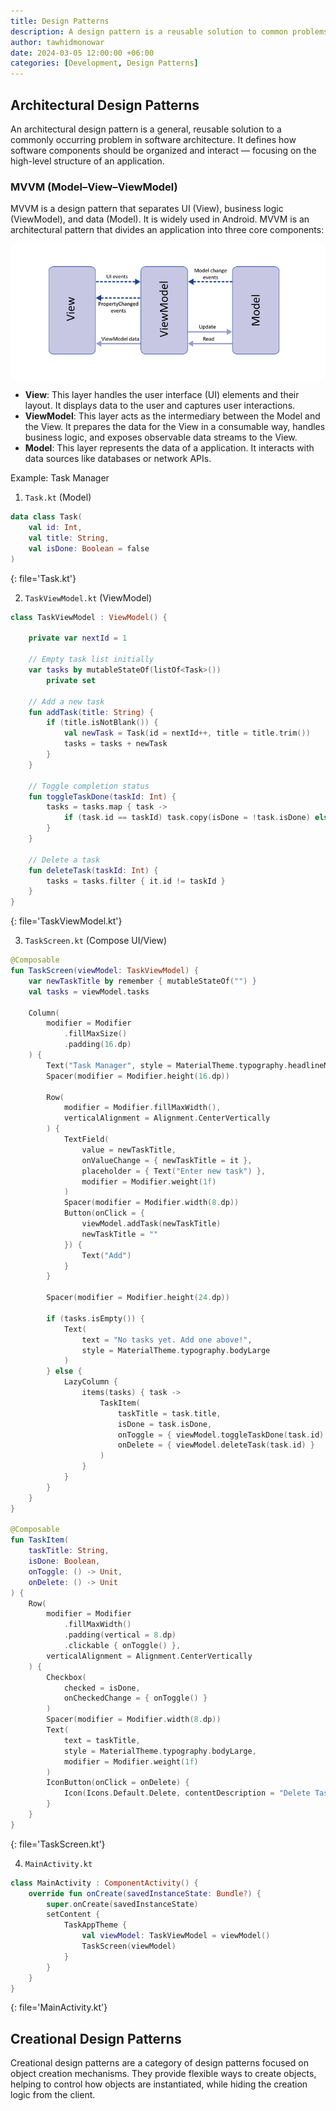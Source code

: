 ```yaml
---
title: Design Patterns
description: A design pattern is a reusable solution to common problems in software development. There are different types of design patterns, such as creational patterns, which focus on how objects are created and ensure efficient and controlled creation, and architectural patterns, which define the overall structure and organization of an application to improve maintainability and scalability. 
author: tawhidmonowar
date: 2024-03-05 12:00:00 +06:00
categories: [Development, Design Patterns]
---
```


## Architectural Design Patterns

An architectural design pattern is a general, reusable solution to a commonly occurring problem in software architecture. It defines how software components should be organized and interact — focusing on the high-level structure of an application.

### MVVM (Model–View–ViewModel)

MVVM is a design pattern that separates UI (View), business logic (ViewModel), and data (Model). It is widely used in Android. MVVM is an architectural pattern that divides an application into three core components:

![Model–View–ViewModel](/assets/img/posts/mvvm.png)

- **View**: This layer handles the user interface (UI) elements and their layout. It displays data to the user and captures user interactions.
- **ViewModel**: This layer acts as the intermediary between the Model and the View. It prepares the data for the View in a consumable way, handles business logic, and exposes observable data streams to the View.
- **Model**: This layer represents the data of a application. It interacts with data sources like databases or network APIs.
  
Example: Task Manager

1. `Task.kt` (Model)

```kotlin
data class Task(
    val id: Int,
    val title: String,
    val isDone: Boolean = false
)
```
{: file='Task.kt'}


2. `TaskViewModel.kt` (ViewModel)

```kotlin
class TaskViewModel : ViewModel() {

    private var nextId = 1

    // Empty task list initially
    var tasks by mutableStateOf(listOf<Task>())
        private set

    // Add a new task
    fun addTask(title: String) {
        if (title.isNotBlank()) {
            val newTask = Task(id = nextId++, title = title.trim())
            tasks = tasks + newTask
        }
    }

    // Toggle completion status
    fun toggleTaskDone(taskId: Int) {
        tasks = tasks.map { task ->
            if (task.id == taskId) task.copy(isDone = !task.isDone) else task
        }
    }

    // Delete a task
    fun deleteTask(taskId: Int) {
        tasks = tasks.filter { it.id != taskId }
    }
}
```
{: file='TaskViewModel.kt'}

3. `TaskScreen.kt` (Compose UI/View)

```kotlin
@Composable
fun TaskScreen(viewModel: TaskViewModel) {
    var newTaskTitle by remember { mutableStateOf("") }
    val tasks = viewModel.tasks

    Column(
        modifier = Modifier
            .fillMaxSize()
            .padding(16.dp)
    ) {
        Text("Task Manager", style = MaterialTheme.typography.headlineMedium)
        Spacer(modifier = Modifier.height(16.dp))

        Row(
            modifier = Modifier.fillMaxWidth(),
            verticalAlignment = Alignment.CenterVertically
        ) {
            TextField(
                value = newTaskTitle,
                onValueChange = { newTaskTitle = it },
                placeholder = { Text("Enter new task") },
                modifier = Modifier.weight(1f)
            )
            Spacer(modifier = Modifier.width(8.dp))
            Button(onClick = {
                viewModel.addTask(newTaskTitle)
                newTaskTitle = ""
            }) {
                Text("Add")
            }
        }

        Spacer(modifier = Modifier.height(24.dp))

        if (tasks.isEmpty()) {
            Text(
                text = "No tasks yet. Add one above!",
                style = MaterialTheme.typography.bodyLarge
            )
        } else {
            LazyColumn {
                items(tasks) { task ->
                    TaskItem(
                        taskTitle = task.title,
                        isDone = task.isDone,
                        onToggle = { viewModel.toggleTaskDone(task.id) },
                        onDelete = { viewModel.deleteTask(task.id) }
                    )
                }
            }
        }
    }
}

@Composable
fun TaskItem(
    taskTitle: String,
    isDone: Boolean,
    onToggle: () -> Unit,
    onDelete: () -> Unit
) {
    Row(
        modifier = Modifier
            .fillMaxWidth()
            .padding(vertical = 8.dp)
            .clickable { onToggle() },
        verticalAlignment = Alignment.CenterVertically
    ) {
        Checkbox(
            checked = isDone,
            onCheckedChange = { onToggle() }
        )
        Spacer(modifier = Modifier.width(8.dp))
        Text(
            text = taskTitle,
            style = MaterialTheme.typography.bodyLarge,
            modifier = Modifier.weight(1f)
        )
        IconButton(onClick = onDelete) {
            Icon(Icons.Default.Delete, contentDescription = "Delete Task")
        }
    }
}
```
{: file='TaskScreen.kt'}

4. `MainActivity.kt`

```kotlin
class MainActivity : ComponentActivity() {
    override fun onCreate(savedInstanceState: Bundle?) {
        super.onCreate(savedInstanceState)
        setContent {
            TaskAppTheme {
                val viewModel: TaskViewModel = viewModel()
                TaskScreen(viewModel)
            }
        }
    }
}
```
{: file='MainActivity.kt'}

## Creational Design Patterns

Creational design patterns are a category of design patterns focused on object creation mechanisms. They provide flexible ways to create objects, helping to control how objects are instantiated, while hiding the creation logic from the client.

